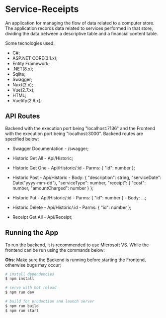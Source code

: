 # Service-Receipts

An application for managing the flow of data related to a computer store. The application records data related to services performed in that store, dividing the data between a descriptive table and a financial content table.

Some tecnologies used:

* C#;
* ASP.NET CORE(3.1.x);
* Entity Framework;
* .NET(8.x);
* Sqlite;
* Swagger;
* Nuxt(2.x);
* Vue(2.7.x);
* HTML;
* Vuetify(2.6.x);

## API Routes

Backend with the execution port being "localhost:7136" and the Frontend with the execution port being "localhost:3000". Backend routes are specified below:

* Swagger Documentation - /swagger;

* Historic Get All - Api/Historic;
* Historic Get One - Api/Historic/:id - Parms: { "id": number };
* Historic Post - Api/Historic - Body: { "description": string, "serviceDate": Date("yyyy-mm-dd"), "serviceType": number, "receipt": { "cost": number, "amountCharged": number } };
* Historic Put - Api/Historic/:id - Parms: { "id": number } - Body: ...;
* Historic Delete - Api/Historic/:id - Parms: { "id": number };

* Receipt Get All - Api/Receipt;

## Running the App

To run the backend, it is recommended to use Microsoft VS. While the frontend can be run using the commands below:

**Obs**: Make sure the Backend is running before starting the Frontend, otherwise bugs may occur;

```bash
# install dependencies
$ npm install

# serve with hot reload
$ npm run dev

# build for production and launch server
$ npm run build
$ npm run start
```